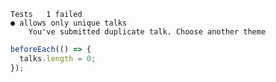 ```
Tests   1 failed
● allows only unique talks
    You've submitted duplicate talk. Choose another theme
```
```javascript
beforeEach(() => {
  talks.length = 0;
});
```
